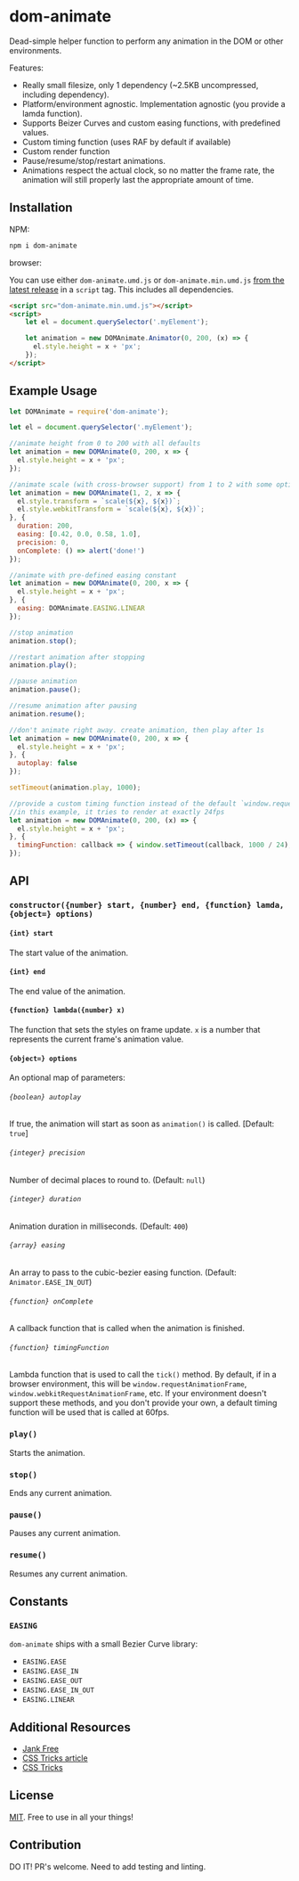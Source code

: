 # dom-animate
Dead-simple helper function to perform any animation in the DOM or other environments.

Features:

- Really small filesize, only 1 dependency (~2.5KB uncompressed, including dependency). 
- Platform/environment agnostic. Implementation agnostic (you provide a lamda function).
- Supports Beizer Curves and custom easing functions, with predefined values. 
- Custom timing function (uses RAF by default if available) 
- Custom render function 
- Pause/resume/stop/restart animations. 
- Animations respect the actual clock, so no matter the frame rate, the animation will still properly last the appropriate amount of time.

## Installation

NPM:

```bash
npm i dom-animate
```

browser:

You can use either `dom-animate.umd.js` or `dom-animate.min.umd.js` 
[from the latest release](https://github.com/mhweiner/dom-animate/releases) in a `script` tag.
This includes all dependencies.

```html
<script src="dom-animate.min.umd.js"></script>
<script>
    let el = document.querySelector('.myElement');

    let animation = new DOMAnimate.Animator(0, 200, (x) => {
      el.style.height = x + 'px';
    });
</script>
```

## Example Usage

```javascript
let DOMAnimate = require('dom-animate');

let el = document.querySelector('.myElement');

//animate height from 0 to 200 with all defaults
let animation = new DOMAnimate(0, 200, x => {
  el.style.height = x + 'px';
});

//animate scale (with cross-browser support) from 1 to 2 with some options
let animation = new DOMAnimate(1, 2, x => {
  el.style.transform = `scale(${x}, ${x})`;
  el.style.webkitTransform = `scale(${x}, ${x})`;
}, {
  duration: 200,
  easing: [0.42, 0.0, 0.58, 1.0],
  precision: 0,
  onComplete: () => alert('done!')
});

//animate with pre-defined easing constant
let animation = new DOMAnimate(0, 200, x => {
  el.style.height = x + 'px';
}, {
  easing: DOMAnimate.EASING.LINEAR
});

//stop animation
animation.stop();

//restart animation after stopping
animation.play();

//pause animation
animation.pause();

//resume animation after pausing
animation.resume();

//don't animate right away. create animation, then play after 1s
let animation = new DOMAnimate(0, 200, x => {
  el.style.height = x + 'px';
}, {
  autoplay: false
});

setTimeout(animation.play, 1000);

//provide a custom timing function instead of the default `window.requestAnimationFrame`
//in this example, it tries to render at exactly 24fps
let animation = new DOMAnimate(0, 200, (x) => {
  el.style.height = x + 'px';
}, {
  timingFunction: callback => { window.setTimeout(callback, 1000 / 24); }
});
```

## API

### `constructor({number} start, {number} end, {function} lamda, {object=} options)`

#### `{int} start`

The start value of the animation.

#### `{int} end`

The end value of the animation.

#### `{function} lambda({number} x)`

The function that sets the styles on frame update. `x` is a number that 
represents the current frame's animation value.

#### `{object=} options`

An optional map of parameters:

###### `{boolean} autoplay`

If true, the animation will start as soon as `animation()` is called. [Default: `true`]

###### `{integer} precision`

Number of decimal places to round to. (Default: `null`)

###### `{integer} duration`

Animation duration in milliseconds. (Default: `400`)

###### `{array} easing`

An array to pass to the cubic-bezier easing function. (Default: `Animator.EASE_IN_OUT`)

###### `{function} onComplete`

A callback function that is called when the animation is finished.

###### `{function} timingFunction`

Lambda function that is used to call the `tick()` method. By default, if in a browser
environment, this will be `window.requestAnimationFrame`, `window.webkitRequestAnimationFrame`,
etc. If your environment doesn't support these methods, and you don't provide your own,
a default timing function will be used that is called at 60fps.

### `play()`

Starts the animation.

### `stop()`

Ends any current animation.

### `pause()`

Pauses any current animation.

### `resume()`

Resumes any current animation.

## Constants

### `EASING`

`dom-animate` ships with a small Bezier Curve library:

- `EASING.EASE`
- `EASING.EASE_IN`
- `EASING.EASE_OUT`
- `EASING.EASE_IN_OUT`
- `EASING.LINEAR`

## Additional Resources

- [Jank Free](http://jankfree.org/)
- [CSS Tricks article](https://css-tricks.com/tale-of-animation-performance/)
- [CSS Tricks](https://css-tricks.com)

## License

[MIT](https://github.com/mhweiner/dom-animate/blob/master/LICENSE). Free to use in all your things!

## Contribution

DO IT! PR's welcome. Need to add testing and linting.

